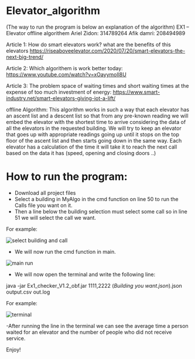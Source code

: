 # Elevator_algorithm 
(The way to run the program is below an explanation of the algorithm)
EX1 – Elevator offline algorithem
Ariel Zidon: 314789264
Afik damri: 208494989

Article 1:
How do smart elevators work?
what are the benefits of this elevators 
 https://riseaboveelevator.com/2020/07/20/smart-elevators-the-next-big-trend/

Article 2:
Which algorithem is work better today: 
https://www.youtube.com/watch?v=xOayymoIl8U

Article 3:
The problem space of waiting times and short waiting times at the expense of too much investment of energy:
https://www.smart-industry.net/smart-elevators-giving-iot-a-lift/




offline Algorithm:
This algorithm works in such a way that each elevator has an ascent list and a descent list so that from any pre-known reading we will embed the elevator with the shortest time to arrive considering the data of all the elevators in the requested building.
We will try to keep an elevator that goes up with appropriate readings going up until it stops on the top floor of the ascent list and then starts going down in the same way.
Each elevator has a calculation of the time it will take it to reach the next call based on the data it has (speed, opening and closing doors ..)


# How to run the program:
- Download all project files
- Select a building in MyAlgo in the cmd function on line 50 to run the Calls file you want on it.
- Then a line below the building selection must select some call so in line 51 we will select the call we want.

For example:

![select building and call](https://user-images.githubusercontent.com/93542763/142505979-1b5c0a69-577b-4331-93e5-0a26d37c7e89.png)

- We will now run the cmd function in main.

![main run](https://user-images.githubusercontent.com/93542763/142506698-24093daf-cc8c-4202-8bcf-e94753e5ad97.png)

- We will now open the terminal and write the following line:

java -jar Ex1_checker_V1.2_obf.jar 1111,2222 (*Building you want.json*).json output.csv out.log

For example:

![terminal](https://user-images.githubusercontent.com/93542763/142507477-93e99f95-7a35-45d9-a754-0fa1abdb383c.png)

-After running the line in the terminal we can see the average time a person waited for an elevator and the number of people who did not receive service.

Enjoy!









